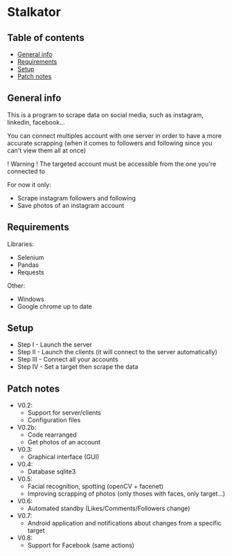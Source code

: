 # Stalkator

## Table of contents
* [General info](#general-info)
* [Requirements](#requirements)
* [Setup](#setup)
* [Patch notes](#patch-notes)

## General info
This is a program to scrape data on social media, such as instagram, linkedin, facebook...

You can connect multiples account with one server in order to have a more accurate scrapping (when it comes to followers and following since you can't view them all at once)

! Warning ! The targeted account must be accessible from the one you're connected to

For now it only:
* Scrape instagram followers and following
* Save photos of an instagram account

## Requirements
Libraries:
* Selenium
* Pandas
* Requests

Other:
* Windows
* Google chrome up to date

## Setup
* Step I - Launch the server
* Step II - Launch the clients (it will connect to the server automatically)
* Step III - Connect all your accounts
* Step IV - Set a target then scrape the data

## Patch notes

* V0.2:
    * Support for server/clients
    * Configuration files
* V0.2b:
    * Code rearranged
    * Get photos of an account
* V0.3:
    * Graphical interface (GUI)
* V0.4:
    * Database sqlite3
* V0.5:
    * Facial recognition, spotting (openCV + facenet)
    * Improving scrapping of photos (only thoses with faces, only target...)
* V0.6:
    * Automated standby (Likes/Comments/Followers change)
* V0.7:
    * Android application and notifications about changes from a specific target
* V0.8:
    * Support for Facebook (same actions)
